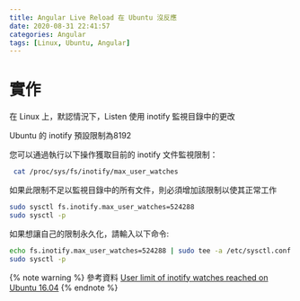 ```yaml
---
title: Angular Live Reload 在 Ubuntu 沒反應
date: 2020-08-31 22:41:57
categories: Angular
tags: [Linux, Ubuntu, Angular]
---
```


# 實作
在 Linux 上，默認情況下，Listen 使用 inotify 監視目錄中的更改
 
Ubuntu 的 inotify 預設限制為8192
 
您可以通過執行以下操作獲取目前的 inotify 文件監視限制：

```bash 
 cat /proc/sys/fs/inotify/max_user_watches
```

<!--more-->


如果此限制不足以監視目錄中的所有文件，則必須增加該限制以使其正常工作
 
```bash
sudo sysctl fs.inotify.max_user_watches=524288 
sudo sysctl -p
```
 
如果想讓自己的限制永久化，請輸入以下命令:
 
```bash
echo fs.inotify.max_user_watches=524288 | sudo tee -a /etc/sysctl.conf
sudo sysctl -p
```

{% note warning %}
參考資料
[User limit of inotify watches reached on Ubuntu 16.04](https://askubuntu.com/questions/770374/user-limit-of-inotify-watches-reached-on-ubuntu-16-04)
{% endnote %}